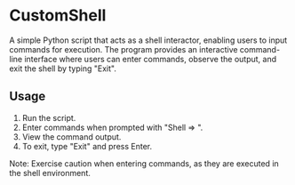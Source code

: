 # CustomShell
A simple Python script that acts as a shell interactor, enabling users to input commands for execution. The program provides an interactive command-line interface where users can enter commands, observe the output, and exit the shell by typing "Exit".

## Usage
1. Run the script.
2. Enter commands when prompted with "Shell => ".
3. View the command output.
4. To exit, type "Exit" and press Enter.

Note: Exercise caution when entering commands, as they are executed in the shell environment.
